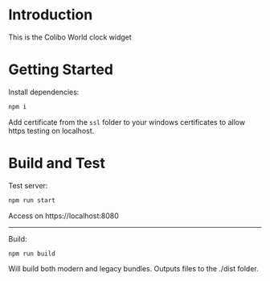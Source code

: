 # Introduction 

This is the Colibo World clock widget

# Getting Started

Install dependencies:
```bash
npm i
```

Add certificate from the `ssl` folder to your windows certificates to allow https testing on localhost.

# Build and Test

Test server:
```bash
npm run start
```
Access on https://localhost:8080

---
Build:
```bash
npm run build
```
Will build both modern and legacy bundles. Outputs files to the ./dist folder.
